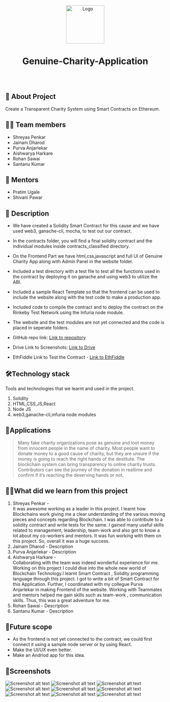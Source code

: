 
<br />
<p align="center">
       <img src="https://drive.google.com/uc?export=view&id=17oE81x8pLWTI3GjqXKJKAtfxnJMUpdNl" alt="Logo" width="120" height="120">


  <h1 align="center">Genuine-Charity-Application</h1>
    <br><br>
  </p>
</p>


## 🤔 About Project

Create a Transparent Charity System using Smart Contracts on Ethereum.
## 👨‍💻 Team members
* Shreyas Penkar
* Jainam Dharod
* Purva Anjarlekar
* Aishwarya Harkare
* Rohan Sawai
* Santanu Kumar

## 🙏 Mentors
* Pratim Ugale
* Shivani Pawar

## 📃 Description

* We have created a Solidity Smart Contract for this cause and we have used web3, ganache-cli, mocha, to test out our contract.

* In the contracts folder, you will find a final solidity contract and the individual modules inside contracts_classified directory.

* On the Frontend Part we have html,css,javascript and full UI of Genuine Charity App along with Admin Panel in the website folder.

* Included a test directory with a test file to test all the functions used in the contract by deploying it on ganache and using web3 to utilize the ABI.

* Included a sample React Template so that the frontend can be used to include the website along with the test code to make a production app.

* Included code to compile the contract and to deploy the contract on the Rinkeby Test Network using the Infuria node module.

* The website and the test modules are not yet connected and the code is placed in seperate folders.

* GitHub repo link: [Link to repository](https://github.com/Shreyas-Penkar/Genuine-Charity-Application)
* Drive Link to Screenshots: [Link to Drive](https://drive.google.com/drive/folders/1cUDUoxjZwCNW6EHzFpb4p7GD74nMwBRM?usp=sharing)
* EthFiddle Link to Test the Contract - [Link to EthFiddle](https://ethfiddle.com/4iviewhMlS)

## 🛠Technology stack

Tools and technologies that we learnt and used in the project.

1. Solidity
2. HTML,CSS,JS,React
3. Node JS
4. web3,ganache-cli,infuria node modules

## 📝Applications
> Many fake charity organizations pose as genuine and loot money from innocent people in the name of charity. Most people want to donate money to a good cause of charity, but they are unsure if the money is going to reach the right hands of the destitute.  The blockchain system can bring transparency to online charity trusts. Contributors can see the journey of the donation in realtime and confirm if it’s reaching the deserving hands or not.

## 👨‍🎓What did we learn from this project

1. Shreyas Penkar - </br> It was awesome working as a leader in this project. I learnt how Blockchains work giving me a clear understanding of the various moving pieces and concepts regarding Blockchain. I was able to contribute to a solidity contract and write tests for the same. I gained many useful skills related to management, leadership, team-work and also got to know a lot about my co-workers and mentors. It was fun working with them on this project. So, overall it was a huge success.
2. Jainam Dharod - Description
3. Purva Anjarlekar - Description
4. Aishwarya Harkare - </br> Collaborating with the team was indeed wonderful experience for me. Working on this project I could dive into the whole new world of Blockchain Technology.I learnt Smart Contract , Solidity programming language through this project. I got to write a bit of Smart Contract for this Application. Further, I coordinated with my collegue Purva Anjarlekar in making Frontend of the website. Working with Teammates and mentors helped me gain skills such as team-work , communication skills. Thus, this was a great adventure for me. 
5. Rohan Sawai - Description
6. Santanu Kumar - Description



## 🔮Future scope
* As the frontend is not yet connected to the contract, we could first connect it using a sample node server or by using React.
* Make the UI/UX even better.
* Make an Andriod app for this idea.

## 🎨Screenshots

 ![Screenshot alt text](https://drive.google.com/uc?export=view&id=12TAfrme-NDTBkhtnWFr3TsyEOdtMP4Jl)
 ![Screenshot alt text](https://drive.google.com/uc?export=view&id=1vK4JK8lPMLAarbBzuHBsdPWO5ypKhU1S)
 ![Screenshot alt text](https://drive.google.com/uc?export=view&id=1YcszBNbehBJ_l639gY1zPWC-IDkClrq5)
 ![Screenshot alt text](https://drive.google.com/uc?export=view&id=1CZUn1mj9NRQlItvdrmk28IiZLIG4QVZ9)
 ![Screenshot alt text](https://drive.google.com/uc?export=view&id=1ZtbV-GH0r1XLZtSrGpfCVZGDVONUhZc6)
 ![Screenshot alt text](https://drive.google.com/uc?export=view&id=12xJ4IyhTOcyuqcB5VJ__Qx0oRosAS9M4)
 ![Screenshot alt text](https://drive.google.com/uc?export=view&id=1dp_Q8c1b0pzpoiwW18sP1ioYb5jKzRes)
 ![Screenshot alt text](https://drive.google.com/uc?export=view&id=1jsvI2qNV5XfWeUTMfaGMupVOlBxufukY)
 ![Screenshot alt text](https://drive.google.com/uc?export=view&id=1rwQZdVSvsD39PS-p6UKssF1Gn_gIbcWC)
